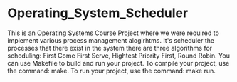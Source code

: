 # Operating_System_Scheduler
This is an Operating Systems Course Project where we were required to implement various process management alogirhtms.
It's scheduler the processes that there exist in the system
there are three algorithms for scheduling: First Come First Serve, Hightest Priority First, Round Robin.
You can use Makefile to build and run your project.
To compile your project, use the command: make.
To run your project, use the command: make run.
